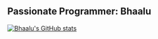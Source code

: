 <h2 style="align-self: center;">Passionate Programmer: Bhaalu</h2>

[![Bhaalu's GitHub stats](https://github-readme-stats.vercel.app/api?username=Bhaalu-69)](https://github.com/anuraghazra/github-readme-stats)
